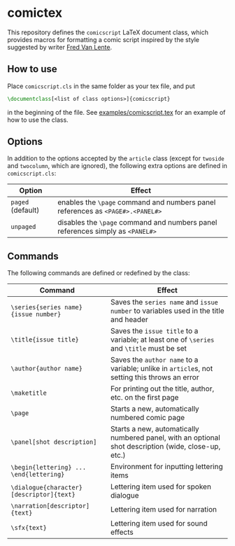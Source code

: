 # comictex

This repository defines the `comicscript` LaTeX document class, which provides macros for formatting a comic script inspired by the style suggested by writer [Fred Van Lente](http://www.fredvanlente.com/comix.html).


## How to use
Place `comicscript.cls` in the same folder as your tex file, and put

```latex
\documentclass[<list of class options>]{comicscript}
```

in the beginning of the file.
See [examples/comicscript.tex](examples/comicscript.tex) for an example of how to use the class.


## Options

In addition to the options accepted by the `article` class (except for `twoside` and `twocolumn`, which are ignored), the following extra options are defined in `comicscript.cls`:

**Option** | **Effect**
--- | ---
`paged` (default) | enables the `\page` command and numbers panel references as `<PAGE#>.<PANEL#>`
`unpaged` | disables the `\page` command and numbers panel references simply as `<PANEL#>`


## Commands

The following commands are defined or redefined by the class:

**Command** | **Effect**
--- | ---
`\series{series name}{issue number}` | Saves the `series name` and `issue number` to variables used in the title and header
`\title{issue title}` | Saves the `issue title` to a variable; at least one of `\series` and `\title` must be set
`\author{author name}` | Saves the `author name` to a variable; unlike in `article`s, not setting this throws an error
`\maketitle` | For printing out the title, author, etc. on the first page
`\page` | Starts a new, automatically numbered comic page
`\panel[shot description]` | Starts a new, automatically numbered panel, with an optional shot description (wide, close-up, etc.)
`\begin{lettering} ... \end{lettering}` | Environment for inputting lettering items
`\dialogue{character}[descriptor]{text}` | Lettering item used for spoken dialogue
`\narration[descriptor]{text}` | Lettering item used for narration
`\sfx{text}` | Lettering item used for sound effects
